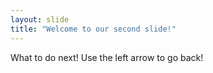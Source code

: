 ```yaml
---
layout: slide
title: "Welcome to our second slide!"
---
```

What to do next!
Use the left arrow to go back!
